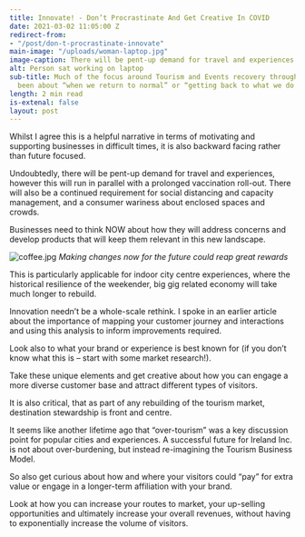```yaml
---
title: Innovate! - Don’t Procrastinate And Get Creative In COVID
date: 2021-03-02 11:05:00 Z
redirect-from:
- "/post/don-t-procrastinate-innovate"
main-image: "/uploads/woman-laptop.jpg"
image-caption: There will be pent-up demand for travel and experiences
alt: Person sat working on laptop
sub-title: Much of the focus around Tourism and Events recovery through Covid has
  been about “when we return to normal” or “getting back to what we do best”
length: 2 min read
is-extenal: false
layout: post
---
```


Whilst I agree this is a helpful narrative in terms of motivating and supporting businesses in difficult times, it is also backward facing rather than future focused.

Undoubtedly, there will be pent-up demand for travel and experiences, however this will run in parallel with a prolonged vaccination roll-out. There will also be a continued requirement for social distancing and capacity management, and a consumer wariness about enclosed spaces and crowds.

Businesses need to think NOW about how they will address concerns and develop products that will keep them relevant in this new landscape.

![coffee.jpg](/uploads/coffee.jpg)
_Making changes now for the future could reap great rewards_

This is particularly applicable for indoor city centre experiences, where the historical resilience of the weekender, big gig related economy will take much longer to rebuild.

Innovation needn’t be a whole-scale rethink. I spoke in an earlier article about the importance of mapping your customer journey and interactions and using this analysis to inform improvements required.

Look also to what your brand or experience is best known for (if you don’t know what this is – start with some market research!).

Take these unique elements and get creative about how you can engage a more diverse customer base and attract different types of visitors.

It is also critical, that as part of any rebuilding of the tourism market, destination stewardship is front and centre.

It seems like another lifetime ago that “over-tourism” was a key discussion point for popular cities and experiences. A successful future for Ireland Inc. is not about over-burdening, but instead re-imagining the Tourism Business Model.

So also get curious about how and where your visitors could “pay” for extra value or engage in a longer-term affiliation with your brand.

Look at how you can increase your routes to market, your up-selling opportunities and ultimately increase your overall revenues, without having to exponentially increase the volume of visitors.
